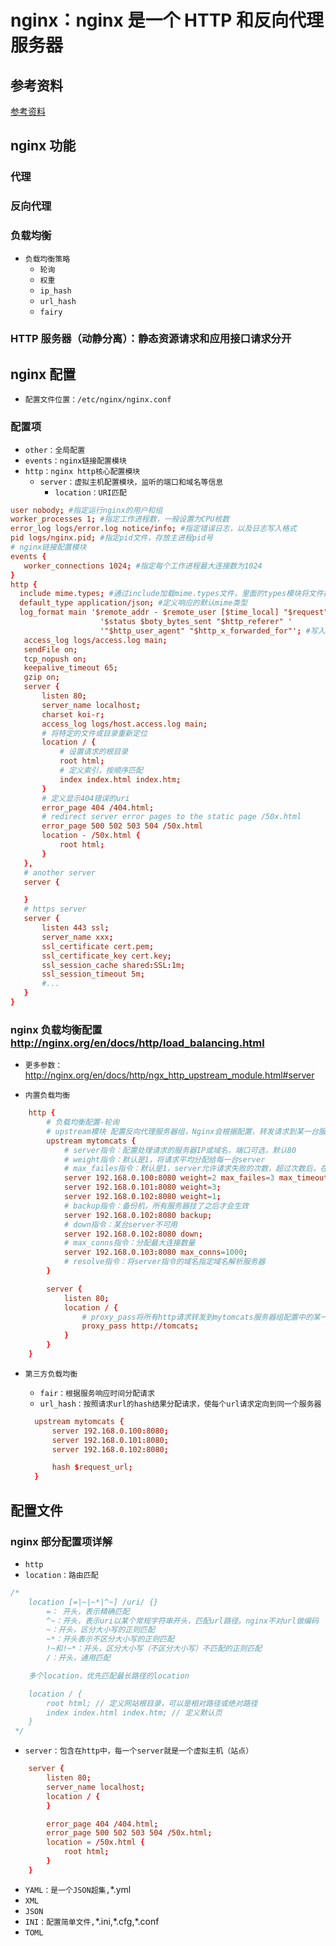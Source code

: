 # nginx：nginx 是一个 HTTP 和反向代理服务器

## 参考资料

[参考资料](https://blog.csdn.net/u010994966/article/details/78193041)

## nginx 功能

### 代理

### 反向代理

### 负载均衡

- `负载均衡策略`
  - `轮询`
  - `权重`
  - `ip_hash`
  - `url_hash`
  - `fairy`

### HTTP 服务器（动静分离）：静态资源请求和应用接口请求分开

## nginx 配置

- `配置文件位置：/etc/nginx/nginx.conf`

### 配置项

- `other：全局配置`
- `events：nginx链接配置模块`
- `http：nginx http核心配置模块`
  - `server：虚拟主机配置模块，监听的端口和域名等信息`
    - `location：URI匹配`

```conf
user nobody; #指定运行nginx的用户和组
worker_processes 1; #指定工作进程数，一般设置为CPU核数
error_log logs/error.log notice/info; #指定错误日志，以及日志写入格式
pid logs/nginx.pid; #指定pid文件，存放主进程pid号
# nginx链接配置模块
events {
   worker_connections 1024; #指定每个工作进程最大连接数为1024
}
http {
  include mime.types; #通过include加载mime.types文件，里面的types模块将文件扩展名映射到MIME类型
  default_type application/json; #定义响应的默认mime类型
  log_format main '$remote_addr - $remote_user [$time_local] "$request" '
                    '$status $boty_bytes_sent "$http_referer" '
                    '"$http_user_agent" "$http_x_forwarded_for"'; #写入main内容格式
   access_log logs/access.log main;
   sendFile on;
   tcp_nopush on;
   keepalive_timeout 65;
   gzip on;
   server {
       listen 80;
       server_name localhost;
       charset koi-r;
       access_log logs/host.access.log main;
       # 将特定的文件或目录重新定位
       location / {
           # 设置请求的根目录
           root html;
           # 定义索引，按顺序匹配
           index index.html index.htm;
       }
       # 定义显示404错误的uri
       error_page 404 /404.html;
       # redirect server error pages to the static page /50x.html
       error_page 500 502 503 504 /50x.html
       location - /50x.html {
           root html;
       }
   },
   # another server
   server {

   }
   # https server
   server {
       listen 443 ssl;
       server_name xxx;
       ssl_certificate cert.pem;
       ssl_certificate_key cert.key;
       ssl_session_cache shared:SSL:1m;
       ssl_session_timeout 5m;
       #...
   }
}
```

### nginx 负载均衡配置<http://nginx.org/en/docs/http/load_balancing.html>

- `更多参数：`<http://nginx.org/en/docs/http/ngx_http_upstream_module.html#server>

- `内置负载均衡`

```conf
    http {
        # 负载均衡配置-轮询
        # upstream模块 配置反向代理服务器组，Nginx会根据配置，转发请求到某一台服务器，mytomcats是服务器组的名字
        upstream mytomcats {
            # server指令：配置处理请求的服务器IP或域名，端口可选，默认80
            # weight指令：默认是1，将请求平均分配给每一台server
            # max_failes指令：默认是1，server允许请求失败的次数，超过次数后，在fail_timeout时间内，不会被分配请求
            server 192.168.0.100:8080 weight=2 max_failes=3 max_timeout=15;
            server 192.168.0.101:8080 weight=3;
            server 192.168.0.102:8080 weight=1;
            # backup指令：备份机，所有服务器挂了之后才会生效
            server 192.168.0.102:8080 backup;
            # down指令：某台server不可用
            server 192.168.0.102:8080 down;
            # max_conns指令：分配最大连接数量
            server 192.168.0.103:8080 max_conns=1000;
            # resolve指令：将server指令的域名指定域名解析服务器
        }

        server {
            listen 80;
            location / {
                # proxy_pass将所有http请求转发到mytomcats服务器组配置中的某一台服务器上
                proxy_pass http://tomcats;
            }
        }
    }
```

- `第三方负载均衡`

  - `fair：根据服务响应时间分配请求`
  - `url_hash：按照请求url的hash结果分配请求，使每个url请求定向到同一个服务器`

  ```conf
    upstream mytomcats {
        server 192.168.0.100:8080;
        server 192.168.0.101:8080;
        server 192.168.0.102:8080;

        hash $request_url;
    }
  ```

## 配置文件

### nginx 部分配置项详解

- `http`
- `location：路由匹配`

```js
/*
    location [=|~|~*|^~] /uri/ {}
        =： 开头，表示精确匹配
        ^~：开头，表示uri以某个常规字符串开头，匹配url路径。nginx不对url做编码
        ~：开头，区分大小写的正则匹配
        ~*：开头表示不区分大小写的正则匹配
        !~和!~*：开头，区分大小写（不区分大小写）不匹配的正则匹配
        /：开头，通用匹配

    多个location，优先匹配最长路径的location

    location / {
        root html; // 定义网站根目录，可以是相对路径或绝对路径
        index index.html index.htm; // 定义默认页
    }
 */
```

- `server：包含在http中，每一个server就是一个虚拟主机（站点）`

```conf
    server {
        listen 80;
        server_name localhost;
        location / {
        }

        error_page 404 /404.html;
        error_page 500 502 503 504 /50x.html;
        location = /50x.html {
            root html;
        }
    }

```

- `YAML：是一个JSON超集,`\*.yml
- `XML`
- `JSON`
- `INI：配置简单文件,`\*.ini,\*.cfg,\*.conf
- `TOML`
